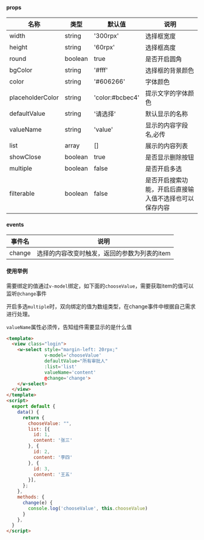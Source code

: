 #### props

|名称		|类型						|默认值																									|说明|
|-			|-							|-																											|-|
|width	|string					|'300rpx'																								|选择框宽度|
|height	|string					|'60rpx'																								|选择框高度|
|round	|boolean				|true																										|是否开启圆角|
|bgColor|string					|'#fff'																									|选择框的背景颜色|
|color	|string					|'#606266'																							|字体颜色|
|placeholderColor|string					|'color:#bcbec4'																				|提示文字的字体颜色|
|defaultValue			|string	|'请选择'				|默认显示的名称																					|	|
|valueName|string					|'value'																								|显示的内容字段名,必传|
|list		|array					|[]																											|展示的内容列表|
|showClose|boolean				|true																										|是否显示删除按钮|
|multiple|boolean				|false																									|是否开启多选|
|filterable|boolean				|false																									|是否开启搜索功能，开启后直接输入值不选择也可以保存内容|


#### events

|事件名|说明|
|-|-|
|change|选择的内容改变时触发，返回的参数为列表的item|


#### 使用举例

需要绑定的值通过`v-model`绑定，如下面的`chooseValue`，需要获取item的值可以监听`@change`事件

开启多选`multiple`时，双向绑定的值为数组类型，在change事件中根据自己需求进行处理。

`valueName`属性必须传，告知组件需要显示的是什么值

```html
<template>
  <view class="login">
    <w-select style="margin-left: 20rpx;" 
              v-model='chooseValue' 
              defaultValue="所有审批人" 
              :list='list'
              valueName='content' 
              @change='change'>
    </w-select>
  </view>
</template>
<script>
  export default {
    data() {
      return {
        chooseValue: "",
        list: [{
          id: 1,
          content: '张三'
        }, {
          id: 2,
          content: '李四'
        }, {
          id: 3,
          content: '王五'
        }],
      };
    },
    methods: {
      change(e) {
        console.log('chooseValue', this.chooseValue)
      }
    },
  }
</script>
```